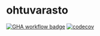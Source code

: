 # ohtuvarasto

[![GHA workflow badge](https://github.com/Joni23452/ohtuvarasto/workflows/CI/badge.svg)](https://github.com/Joni23452/ohtuvarasto/actions) [![codecov](https://codecov.io/github/Joni23452/ohtuvarasto/graph/badge.svg?token=TNZUSOQDHX)](https://codecov.io/github/Joni23452/ohtuvarasto)
